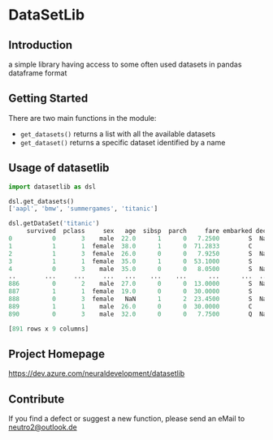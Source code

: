 # DataSetLib

## Introduction

a simple library having access to some often used datasets in pandas dataframe format

## Getting Started

There are two main functions in the module:

- `get_datasets()` returns a list with all the available datasets
- `get_dataset()` returns a specific dataset identified by a name

## Usage of datasetlib

```python
import datasetlib as dsl

dsl.get_datasets()
['aapl', 'bmw', 'summergames', 'titanic']

dsl.getDataSet('titanic')
     survived  pclass     sex   age  sibsp  parch     fare embarked deck
0           0       3    male  22.0      1      0   7.2500        S  NaN
1           1       1  female  38.0      1      0  71.2833        C    C
2           1       3  female  26.0      0      0   7.9250        S  NaN
3           1       1  female  35.0      1      0  53.1000        S    C
4           0       3    male  35.0      0      0   8.0500        S  NaN
..        ...     ...     ...   ...    ...    ...      ...      ...  ...
886         0       2    male  27.0      0      0  13.0000        S  NaN
887         1       1  female  19.0      0      0  30.0000        S    B
888         0       3  female   NaN      1      2  23.4500        S  NaN
889         1       1    male  26.0      0      0  30.0000        C    C
890         0       3    male  32.0      0      0   7.7500        Q  NaN

[891 rows x 9 columns]
```

## Project Homepage

<https://dev.azure.com/neuraldevelopment/datasetlib>

## Contribute

If you find a defect or suggest a new function, please send an eMail to <neutro2@outlook.de>
